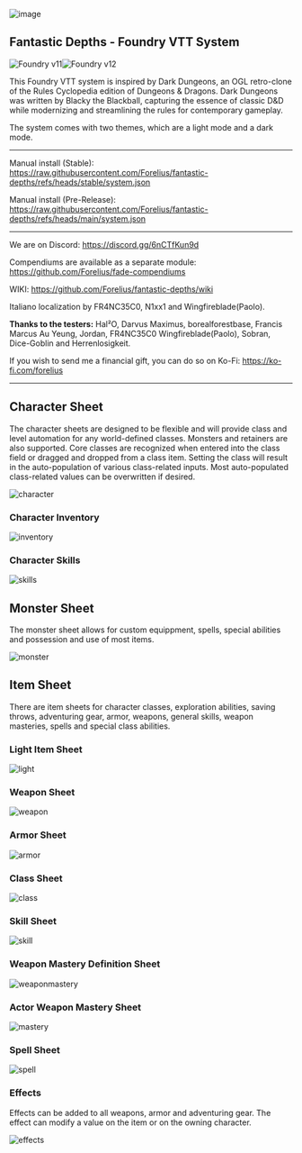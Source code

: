 ![image](https://github.com/user-attachments/assets/14893284-d6e9-4603-acff-f3179b80cb4c)

## Fantastic Depths - Foundry VTT System
![Foundry v11](https://img.shields.io/badge/foundry-v11-green)![Foundry v12](https://img.shields.io/badge/foundry-v12-green)

This Foundry VTT system is inspired by Dark Dungeons, an OGL retro-clone of the Rules Cyclopedia edition of Dungeons & Dragons. Dark Dungeons was written by Blacky the Blackball, capturing the essence of classic D&D while modernizing and streamlining the rules for contemporary gameplay.

The system comes with two themes, which are a light mode and a dark mode.

---
Manual install (Stable): 
https://raw.githubusercontent.com/Forelius/fantastic-depths/refs/heads/stable/system.json

Manual install (Pre-Release): 
https://raw.githubusercontent.com/Forelius/fantastic-depths/refs/heads/main/system.json

---

We are on Discord: https://discord.gg/6nCTfKun9d

Compendiums are available as a separate module: https://github.com/Forelius/fade-compendiums

WIKI: https://github.com/Forelius/fantastic-depths/wiki

Italiano localization by FR4NC35C0, N1xx1 and Wingfireblade(Paolo).

**Thanks to the testers:** Hal²O, Darvus Maximus, borealforestbase, Francis Marcus Au Yeung, Jordan, 
FR4NC35C0 Wingfireblade(Paolo), Sobran, Dice-Goblin and Herrenlosigkeit.

If you wish to send me a financial gift, you can do so on Ko-Fi: https://ko-fi.com/forelius

---

## Character Sheet
The character sheets are designed to be flexible and will provide class and level automation for any world-defined classes. Monsters and retainers are also supported. Core classes are recognized when entered into the class field or dragged and dropped from a class item. Setting the class will result in the auto-population of various class-related inputs. Most auto-populated class-related values can be overwritten if desired.

![character](./assets/img/docs/charsheet1.jpg)

### Character Inventory
![inventory](./assets/img/docs/charsheet2.jpg)

### Character Skills
![skills](./assets/img/docs/charsheet3.jpg)

## Monster Sheet
The monster sheet allows for custom equippment, spells, special abilities and possession and use of most items.

![monster](./assets/img/docs/monstersheet1.jpg)

## Item Sheet
There are item sheets for character classes, exploration abilities, saving throws, adventuring gear, armor, weapons, general skills, weapon masteries, spells and special class abilities.

### Light Item Sheet
![light](./assets/img/docs/lightitemsheet1.jpg)

### Weapon Sheet
![weapon](./assets/img/docs/weaponsheet.jpg)

### Armor Sheet
![armor](./assets/img/docs/armorsheet1.jpg)

### Class Sheet
![class](./assets/img/docs/classsheet.jpg)

### Skill Sheet
![skill](./assets/img/docs/skillsheet1.jpg)

### Weapon Mastery Definition Sheet
![weaponmastery](./assets/img/docs/masterydef1.jpg)

### Actor Weapon Mastery Sheet
![mastery](./assets/img/docs/mastery1.jpg)

### Spell Sheet
![spell](./assets/img/docs/spellsheet1.jpg)

### Effects
Effects can be added to all weapons, armor and adventuring gear. The effect can modify a value on the item or on the owning character.

![effects](./assets/img/docs/itemeffects1.jpg)
